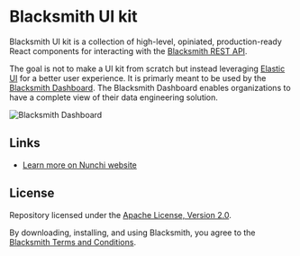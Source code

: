 # Blacksmith UI kit

Blacksmith UI kit is a collection of high-level, opiniated, production-ready
React components for interacting with the [Blacksmith REST
API](https://nunchi.studio/blacksmith/http).

The goal is not to make a UI kit from scratch but instead leveraging
[Elastic UI](https://elastic.github.io/eui) for a better user experience.
It is primarly meant to be used by the [Blacksmith
Dashboard](https://github.com/nunchistudio/blacksmith-dashboard).
The Blacksmith Dashboard enables organizations to have a complete view of their
data engineering solution.

![Blacksmith Dashboard](https://nunchi.studio/images/blacksmith/dashboard.002.png)

## Links

- [Learn more on Nunchi website](https://nunchi.studio/blacksmith)

## License

Repository licensed under the [Apache License, Version 2.0](./LICENSE).

By downloading, installing, and using Blacksmith, you agree to the
[Blacksmith Terms and Conditions](https://nunchi.studio/legal/terms).
